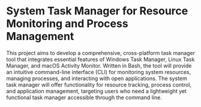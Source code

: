 # System Task Manager for Resource Monitoring and Process Management

This project aims to develop a comprehensive, cross-platform task manager tool that integrates
essential features of Windows Task Manager, Linux Task Manager, and macOS Activity Monitor.
Written in Bash, the tool will provide an intuitive command-line interface (CLI) for monitoring
system resources, managing processes, and interacting with open applications. The system task
manager will offer functionality for resource tracking, process control, and application
management, targeting users who need a lightweight yet functional task manager accessible
through the command line.

